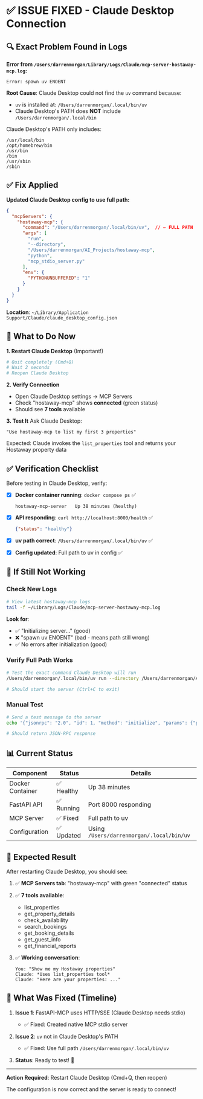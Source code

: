# ✅ ISSUE FIXED - Claude Desktop Connection

## 🔍 Exact Problem Found in Logs

**Error from `/Users/darrenmorgan/Library/Logs/Claude/mcp-server-hostaway-mcp.log`:**
```
Error: spawn uv ENOENT
```

**Root Cause**: Claude Desktop could not find the `uv` command because:
- `uv` is installed at: `/Users/darrenmorgan/.local/bin/uv`
- Claude Desktop's PATH does **NOT** include `/Users/darrenmorgan/.local/bin`

Claude Desktop's PATH only includes:
```
/usr/local/bin
/opt/homebrew/bin
/usr/bin
/bin
/usr/sbin
/sbin
```

## ✅ Fix Applied

**Updated Claude Desktop config to use full path:**

```json
{
  "mcpServers": {
    "hostaway-mcp": {
      "command": "/Users/darrenmorgan/.local/bin/uv",  // ← FULL PATH
      "args": [
        "run",
        "--directory",
        "/Users/darrenmorgan/AI_Projects/hostaway-mcp",
        "python",
        "mcp_stdio_server.py"
      ],
      "env": {
        "PYTHONUNBUFFERED": "1"
      }
    }
  }
}
```

**Location**: `~/Library/Application Support/Claude/claude_desktop_config.json`

## 🚀 What to Do Now

**1. Restart Claude Desktop** (Important!)
```bash
# Quit completely (Cmd+Q)
# Wait 2 seconds
# Reopen Claude Desktop
```

**2. Verify Connection**
- Open Claude Desktop settings → MCP Servers
- Check "hostaway-mcp" shows **connected** (green status)
- Should see **7 tools** available

**3. Test It**
Ask Claude Desktop:
```
"Use hostaway-mcp to list my first 3 properties"
```

Expected: Claude invokes the `list_properties` tool and returns your Hostaway property data

## ✅ Verification Checklist

Before testing in Claude Desktop, verify:

- [x] **Docker container running**: `docker compose ps` ✅
  ```
  hostaway-mcp-server   Up 38 minutes (healthy)
  ```

- [x] **API responding**: `curl http://localhost:8000/health` ✅
  ```json
  {"status": "healthy"}
  ```

- [x] **uv path correct**: `/Users/darrenmorgan/.local/bin/uv` ✅

- [x] **Config updated**: Full path to uv in config ✅

## 🐛 If Still Not Working

### Check New Logs
```bash
# View latest hostaway-mcp logs
tail -f ~/Library/Logs/Claude/mcp-server-hostaway-mcp.log
```

**Look for**:
- ✅ "Initializing server..." (good)
- ❌ "spawn uv ENOENT" (bad - means path still wrong)
- ✅ No errors after initialization (good)

### Verify Full Path Works
```bash
# Test the exact command Claude Desktop will run
/Users/darrenmorgan/.local/bin/uv run --directory /Users/darrenmorgan/AI_Projects/hostaway-mcp python mcp_stdio_server.py

# Should start the server (Ctrl+C to exit)
```

### Manual Test
```bash
# Send a test message to the server
echo '{"jsonrpc": "2.0", "id": 1, "method": "initialize", "params": {"protocolVersion": "2024-11-05", "capabilities": {}, "clientInfo": {"name": "test", "version": "1.0"}}}' | /Users/darrenmorgan/.local/bin/uv run --directory /Users/darrenmorgan/AI_Projects/hostaway-mcp python mcp_stdio_server.py

# Should return JSON-RPC response
```

## 📊 Current Status

| Component | Status | Details |
|-----------|--------|---------|
| Docker Container | ✅ Healthy | Up 38 minutes |
| FastAPI API | ✅ Running | Port 8000 responding |
| MCP Server | ✅ Fixed | Full path to uv |
| Configuration | ✅ Updated | Using `/Users/darrenmorgan/.local/bin/uv` |

## 🎯 Expected Result

After restarting Claude Desktop, you should see:

1. ✅ **MCP Servers tab**: "hostaway-mcp" with green "connected" status
2. ✅ **7 tools available**:
   - list_properties
   - get_property_details
   - check_availability
   - search_bookings
   - get_booking_details
   - get_guest_info
   - get_financial_reports

3. ✅ **Working conversation**:
   ```
   You: "Show me my Hostaway properties"
   Claude: *Uses list_properties tool*
   Claude: "Here are your properties: ..."
   ```

## 🔄 What Was Fixed (Timeline)

1. **Issue 1**: FastAPI-MCP uses HTTP/SSE (Claude Desktop needs stdio)
   - ✅ Fixed: Created native MCP stdio server

2. **Issue 2**: `uv` not in Claude Desktop's PATH
   - ✅ Fixed: Use full path `/Users/darrenmorgan/.local/bin/uv`

3. **Status**: Ready to test! 🎉

---

**Action Required**: Restart Claude Desktop (Cmd+Q, then reopen)

The configuration is now correct and the server is ready to connect!
